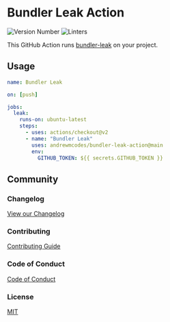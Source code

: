 <!-- Variables -->

[changelog]: /CHANGELOG.md
[coc]: /CODE_OF_CONDUCT.md
[contributing]: /CONTRIBUTING.md
[license]: /LICENSE.md

# Bundler Leak Action

![Version Number](https://img.shields.io/static/v1?label=Version&message=v0.0.1&color=blue)
![Linters](https://github.com/andrewmcodes/bundler-leak-action/workflows/Linters/badge.svg)

This GitHub Action runs [bundler-leak](https://github.com/rubymem/bundler-leak) on your project.

## Usage

```yml
name: Bundler Leak

on: [push]

jobs:
  leak:
    runs-on: ubuntu-latest
    steps:
      - uses: actions/checkout@v2
      - name: "Bundler Leak"
        uses: andrewmcodes/bundler-leak-action@main
        env:
          GITHUB_TOKEN: ${{ secrets.GITHUB_TOKEN }}
```

## Community

### Changelog

[View our Changelog][changelog]

### Contributing

[Contributing Guide][contributing]

### Code of Conduct

[Code of Conduct][coc]

### License

[MIT][license]

